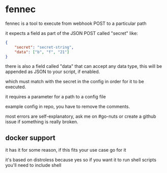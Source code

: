 # fennec
fennec is a tool to execute <something> from webhook POST to a particular path

it expects a field as part of the JSON POST called "secret" like:

```json
{
    "secret": "secret-string",
    "data": ["b", "f", "21"]
}
```

there is also a field called "data" that can accept any data type, this will be appended as JSON to your script, if enabled.

which must match with the secret in the config in order for it to be executed.

it requires a parameter for a path to a config file

example config in repo, you have to remove the comments.

most errors are self-explanatory, ask me on #go-nuts or create a github issue if something is really broken.

## docker support

it has it for some reason, if this fits your use case go for it

it's based on distroless because yes so if you want it to run shell scripts you'll need to include shell